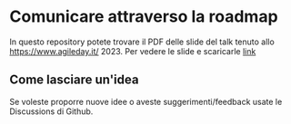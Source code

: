 # Comunicare attraverso la roadmap
In questo repository potete trovare il PDF delle slide del talk tenuto allo https://www.agileday.it/ 2023. Per vedere le slide e scaricarle [link](https://github.com/Tekindo/iad23-roadmap-talk/blob/master/Comunicare_attraverso_la_roadmap.pdf)

## Come lasciare un'idea
Se voleste proporre nuove idee o aveste suggerimenti/feedback usate le Discussions di Github.
